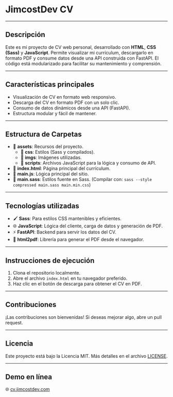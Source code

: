 # JimcostDev CV

---

## Descripción

Este es mi proyecto de CV web personal, desarrollado con **HTML**, **CSS (Sass)** y **JavaScript**. Permite visualizar mi currículum, descargarlo en formato PDF y consume datos desde una API construida con FastAPI. El código está modularizado para facilitar su mantenimiento y comprensión.

---

## Características principales

- Visualización de CV en formato web responsivo.
- Descarga del CV en formato PDF con un solo clic.
- Consumo de datos dinámicos desde una API (FastAPI).
- Estructura modular y fácil de mantener.

---

## Estructura de Carpetas

- 📁 **assets**: Recursos del proyecto.
  - 📁 **css**: Estilos (Sass y compilados).
  - 📁 **imgs**: Imágenes utilizadas.
  - 📁 **scripts**: Archivos JavaScript para la lógica y consumo de API.
- 📄 **index.html**: Página principal del currículum.
- 📄 **main.js**: Lógica principal del sitio.
- 📄 **main.sass**: Estilos fuente en Sass. (Compilar con: `sass --style compressed main.sass main.min.css`)

---

## Tecnologías utilizadas

- 🖌️ **Sass**: Para estilos CSS mantenibles y eficientes.
- 🌐 **JavaScript**: Lógica del cliente, carga de datos y generación de PDF.
- ⚡ **FastAPI**: Backend para servir los datos del CV.
- 📄 **html2pdf**: Librería para generar el PDF desde el navegador.

---

## Instrucciones de ejecución

1. Clona el repositorio localmente.
2. Abre el archivo `index.html` en tu navegador preferido.
3. Haz clic en el botón de descarga para obtener el CV en PDF.

---


## Contribuciones

¡Las contribuciones son bienvenidas! Si deseas mejorar algo, abre un pull request.

---

## Licencia

Este proyecto está bajo la Licencia MIT. Más detalles en el archivo [LICENSE](./LICENSE).

---

## Demo en línea

🌐 [cv.jimcostdev.com](https://cv.jimcostdev.com/)
